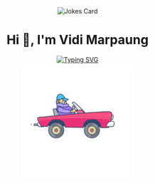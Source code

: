 <div align="center">
  <img src="https://readme-jokes.vercel.app/api?hideBorder&theme=cobalt&qColor=%23944bcc&aColor=%23bbdb51" alt="Jokes Card">
</div>


<h1 align="center">Hi 👋, I'm Vidi Marpaung</h1>

<div align="center">
  <a href="https://git.io/typing-svg">
    <img src="https://readme-typing-svg.demolab.com?font=Press+Start+2P&size=11&pause=1000&vCenter=true&width=435&lines=A+Passionate+Developer+From+Indonesia++;Welcome+to+my+github" alt="Typing SVG" />
  </a>
  <div align="center">
    <img src="https://github.com/argalusmp/argalusmp/blob/main/gif_car.gif">
  </div>
</div>



<p align="left">
<a href="https://github.com/argalusmp">
<!--   <img height="180em" src="https://github-readme-stats-eight-theta.vercel.app/api?username=argalusmp&show_icons=true&theme=algolia&include_all_commits=true&count_private=true"/>
  <img height="180em" src="https://github-readme-stats-eight-theta.vercel.app/api/top-langs/?username=argalusmp&layout=compact&langs_count=8&theme=algolia"/> -->
</a>
</p>




